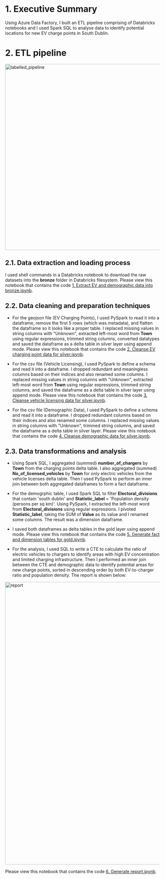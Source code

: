 # 1. Executive Summary
Using Azure Data Factory, I built an ETL pipeline comprising of Databricks notebooks and I used Spark SQL to analyse data to identify potential locations for new EV charge points in South Dublin.

# 2. ETL pipeline
<img width="606" alt="labelled_pipeline" src="https://github.com/johnuzoma/EV-Data-Engineering/assets/18267074/2b54d74f-3801-4b0e-90af-5b8f2fa233eb">


## 2.1. Data extraction and loading process
I used shell commands in a Databricks notebook to download the raw datasets into the **bronze** folder in Databricks filesystem.
Please view this notebook that contains the code [1. Extract EV and demographic data into bronze.ipynb](https://github.com/johnuzoma/EV-Data-Engineering/blob/main/notebooks/1.%20Extract%20EV%20and%20demographic%20data%20into%20bronze.ipynb).
## 2.2. Data cleaning and preparation techniques
- For the geojson file (EV Charging Points), I used PySpark to read it into a dataframe, remove the first 5 rows (which was metadata), and flatten the dataframe so it looks like a proper table. I replaced missing values in string columns with "Unknown", extracted left-most word from **Town** using regular expressions, trimmed string columns, converted datatypes and saved the dataframe as a delta table in silver layer using append mode. Please view this notebook that contains the code [2. Cleanse EV charging point data for silver.ipynb](https://github.com/johnuzoma/EV-Data-Engineering/blob/main/notebooks/2.%20Cleanse%20EV%20charging%20point%20data%20for%20silver.ipynb).

- For the csv file (Vehicle Licensing), I used PySpark to define a schema and read it into a dataframe. I dropped redundant and meaningless columns based on their indices and also renamed some columns. I replaced missing values in string columns with "Unknown", extracted left-most word from **Town** using regular expressions, trimmed string columns, and saved the dataframe as a delta table in silver layer using append mode. Please view this notebook that contains the code [3. Cleanse vehicle licensing data for silver.ipynb](https://github.com/johnuzoma/EV-Data-Engineering/blob/main/notebooks/3.%20Cleanse%20vehicle%20licensing%20data%20for%20silver.ipynb).

- For the csv file (Demographic Data), I used PySpark to define a schema and read it into a dataframe. I dropped redundant columns based on their indices and also renamed some columns. I replaced missing values in string columns with "Unknown", trimmed string columns, and saved the dataframe as a delta table in silver layer. Please view this notebook that contains the code [4. Cleanse demographic data for silver.ipynb](https://github.com/johnuzoma/EV-Data-Engineering/blob/main/notebooks/4.%20Cleanse%20demographic%20data%20for%20silver.ipynb).
## 2.3. Data transformations and analysis
- Using Spark SQL, I aggregated (summed) **number_of_chargers** by **Town** from the charging points delta table. I also aggregated (summed) **No_of_licensed_vehicles** by **Town** for only electric vehicles from the vehicle licenses delta table. Then I used PySpark to perform an inner join between both aggregated dataframes to form a fact dataframe.

- For the demogrphic table, I used Spark SQL to filter **Electoral_divisions** that contain 'south dublin' and **Statistic_label** = 'Population density (persons per sq km)'. Using PySpark, I extracted the left-most word from **Electoral_divisions** using regular expressions. I pivoted **Statistic_label**, taking the SUM of **Value** as its value and I renamed some columns. The result was a dimension dataframe.

- I saved both dataframes as delta tables in the gold layer using append mode. Please view this notebook that contains the code [5. Generate fact and dimension tables for gold.ipynb](https://github.com/johnuzoma/EV-Data-Engineering/blob/main/notebooks/5.%20Generate%20fact%20and%20dimension%20tables%20for%20gold.ipynb).

- For the analysis, I used SQL to write a CTE to calculate the ratio of electric vehicles to chargers to identify areas with high EV concentration and limited charging infrastructure. Then I performed an inner join between the CTE and demographic data to identify potential areas for new charge points, sorted in descending order by both EV-to-charger ratio and population density. The report is shown below:
<img width="920" alt="report" src="https://github.com/johnuzoma/EV-Data-Engineering/assets/18267074/bec98bc7-2c70-47ff-ac4d-d76a7b695ca4">

Please view this notebook that contains the code [6. Generate report.ipynb](https://github.com/johnuzoma/EV-Data-Engineering/blob/main/notebooks/6.%20Generate%20report.ipynb).



